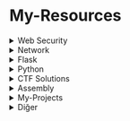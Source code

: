 # My-Resources
<details>
  <summary>Web Security</summary>

  1. Insecure Direct Object References (IDOR) - Zafiyetini Anlamak
     * [http://mertbingol.online/posts/Insecure-Direct-Object-References-(IDOR).html](http://mertbingol.online/posts/Insecure-Direct-Object-References-(IDOR).html)

</details>

<details>
  <summary>Network</summary>

  1. Local Area Network Ve İçerisindeki Hususlar
     * [https://www.youtube.com/watch?v=HugffkAwAwU](https://www.youtube.com/watch?v=HugffkAwAwU)
     * [http://mertbingol.online/posts/local-area-network-ve-i%C3%A7erisindeki-hususlar.html](http://mertbingol.online/posts/local-area-network-ve-i%C3%A7erisindeki-hususlar.html)
     * [http://mertbingol.online/pdf/temelnetwork%231.pdf](http://mertbingol.online/pdf/temelnetwork%231.pdf)
  2. Cisco Packet Tracer ile Local Ağ Oluşturmak | Router, Switch ve DHCP Configrasyonlari
     * [https://www.youtube.com/watch?v=9IS26YmuMn0&t=7s](https://www.youtube.com/watch?v=9IS26YmuMn0&t=7s)

</details>

<details>
  <summary>Flask</summary>

  1. Flask 0x1 | Localhost Uzerinde Server Deploy Etmek
     * [https://www.youtube.com/watch?v=GAKlZ2wjb6w](https://www.youtube.com/watch?v=GAKlZ2wjb6w)
     * [https://github.com/mertbingol0/flask-pratice/blob/main/Flask-deploy_server/main.py](https://github.com/mertbingol0/flask-pratice/blob/main/Flask-deploy_server/main.py)
  2. Flask 0x2 | Flask ile Web Sayfalari Olusturmak
     * [https://www.youtube.com/watch?v=MreaXRQc61I](https://www.youtube.com/watch?v=MreaXRQc61I)
     * [https://github.com/mertbingol0/flask-pratice/blob/main/Flask-basic_site-Pages/bsic_site-Pages.py](https://github.com/mertbingol0/flask-pratice/blob/main/Flask-basic_site-Pages/bsic_site-Pages.py)
  3. Flask 0x3 | Flask ile Dinamik URL Yapisi
     * [https://www.youtube.com/watch?v=wb3Gq3VfX-U](https://www.youtube.com/watch?v=wb3Gq3VfX-U)
     * [https://github.com/mertbingol0/flask-pratice/blob/main/Flask-Dynamic_Url-Structure/Dynamic-Url_Structure.py](https://github.com/mertbingol0/flask-pratice/blob/main/Flask-Dynamic_Url-Structure/Dynamic-Url_Structure.py)
  3. Flask 0x4 | Flask ile Olusturulan Sayfalara HTML Dosyasi Return Etmek
     * [https://www.youtube.com/watch?v=58pSOoJ9Tog](https://www.youtube.com/watch?v=58pSOoJ9Tog)
     * [https://github.com/mertbingol0/flask-pratice/tree/main/Flask-return_HTML-file-to-pages](https://github.com/mertbingol0/flask-pratice/tree/main/Flask-return_HTML-file-to-pages)

</details>

<details>
  <summary>Python</summary>

  1. Print Parameters | print() | sep | end
     * [https://www.youtube.com/watch?v=P9z3OuWE9Bg&t=145s](https://www.youtube.com/watch?v=P9z3OuWE9Bg&t=145s)
  2. Print Parameters | print() | file
     * [https://www.youtube.com/watch?v=8U48ukvbsrE&t=3s](https://www.youtube.com/watch?v=8U48ukvbsrE&t=3s)
  3. Print Parameters | print() | flush
     * [https://www.youtube.com/watch?v=nIFnwGmfH64&t=180s](https://www.youtube.com/watch?v=nIFnwGmfH64&t=180s)
  4. Kullanicidan Veri alma | Type Conversion | input | int() | str()
     * [https://www.youtube.com/watch?v=XI9j6-cXeKg&t=49s](https://www.youtube.com/watch?v=XI9j6-cXeKg&t=49s)
  5. Type Conversions | str() | int() | float() | complex()
     * [https://www.youtube.com/watch?v=rw5dxnvbFQA&t=13s](https://www.youtube.com/watch?v=rw5dxnvbFQA&t=13s)
  6. eval() | Evaluate Expressions Dynamically
     * [https://www.youtube.com/watch?v=RCyWGuOrTbI&t=46s](https://www.youtube.com/watch?v=RCyWGuOrTbI&t=46s)


</details>

<details>
  <summary>CTF Solutions</summary>

  1. PicoCTF Web Exploitation GET aHEAD
     * [https://www.youtube.com/watch?v=LQtCxIGEXjw&t=2s](https://www.youtube.com/watch?v=LQtCxIGEXjw&t=2s)
  2. PicoCTF Web Exploitation Cookies
     * [https://www.youtube.com/watch?v=FpDe8rZi1yU&t=15s](https://www.youtube.com/watch?v=FpDe8rZi1yU&t=15s)
  3. PicoCTF Web Exploitation Insp3ct0r
     * [https://www.youtube.com/watch?v=owZXHlZIQUY&t=129s](https://www.youtube.com/watch?v=owZXHlZIQUY&t=129s)
  4. HackTheBox Behind the Scenes CTF
     * [https://www.youtube.com/watch?v=Y_5EgVVPlBc&t=13s](https://www.youtube.com/watch?v=Y_5EgVVPlBc&t=13s)
  5. Portswigger OS Command İnjection, Simple Case
     * [https://www.youtube.com/watch?v=an7UVZk6fqI](https://www.youtube.com/watch?v=an7UVZk6fqI)
  6. HackTheBox - Behind the Scenes
     * [http://mertbingol.online/posts/HackTheBox-Behind-the-Scenes-CTF-Solutions.html](http://mertbingol.online/posts/HackTheBox-Behind-the-Scenes-CTF-Solutions.html)
</details>

<details>
  <summary>Assembly</summary>

  1. Assembly 101 - Registers
     * [http://mertbingol.online/posts/assembly-101-registers.html](http://mertbingol.online/posts/assembly-101-registers.html)

</details>
 <details>
 <summary>My-Projects</summary>

  1. xss-scanner
     * [https://github.com/mertbingol0/xss-scanner](https://github.com/mertbingol0/xss-scanner)
  2. SysInfo-C
     * [https://github.com/mertbingol0/SysInfo-C](https://github.com/mertbingol0/SysInfo-C)
  3. WCI-Controller
     * [https://github.com/mertbingol0/WCI-Controller](https://github.com/mertbingol0/WCI-Controller)
  4. flask-pratice
     * [https://github.com/mertbingol0/flask-pratice](https://github.com/mertbingol0/flask-pratice)
  5. V-Reader
     * [https://github.com/mertbingol0/V-Reader](https://github.com/mertbingol0/V-Reader)
  6. CS-Chat
     * [https://github.com/mertbingol0/CS-Chat](https://github.com/mertbingol0/CS-Chat)
  7. Takeup
     * [https://github.com/mertbingol0/Takeup](https://github.com/mertbingol0/Takeup)
</details>

<details>
  <summary>Diğer</summary>

  1. Compiler Nasıl Çalışır?
     * [https://www.youtube.com/watch?v=hub6QYwKfIw&t=20s](https://www.youtube.com/watch?v=hub6QYwKfIw&t=20s)
  2. Sandboxcilarin Gozu Yasli | Sandbox Nedir? & Bir APT Yazilimi Sandbox Tespitini Nasil Yapar?
     * [https://www.youtube.com/watch?v=UFlRxRJB9ro&t=44s](https://www.youtube.com/watch?v=UFlRxRJB9ro&t=44s)
     * [http://mertbingol.online/posts/Sandboxcilarin-Gozu-Yasli.html](http://mertbingol.online/posts/Sandboxcilarin-Gozu-Yasli.html)
     * [http://mertbingol.online/pdf/sandbox-nedir.pdf](http://mertbingol.online/pdf/sandbox-nedir.pdf)

</details>
